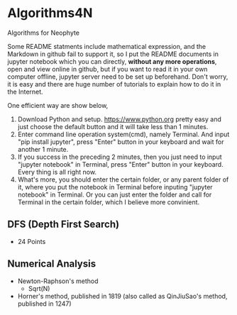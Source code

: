 # Algorithms4N

Algorithms for Neophyte

Some README statments include mathematical expression, and the Markdown in github fail to support it, so I put the README documents in jupyter notebook which you can directly, **without any more operations**, open and view online in github, but if you want to read it in your own computer offline, jupyter server need to be set up beforehand. Don't worry, it is easy and there are huge number of tutorials to explain how to do it in the Internet. 

One efficient way are show below,
1. Download Python and setup. <https://www.python.org> pretty easy and just choose the default button and it will take less than 1 minutes.
2. Enter command line operation system(cmd), namely Terminal. And input "pip install jupyter", press "Enter" button in your keyboard and wait for another 1 minute.
3. If you success in the preceding 2 minutes, then you just need to input "jupyter notebook" in Terminal, press "Enter" button in your keyboard. Every thing is all right now.
4. What's more, you should enter the certain folder, or any parent folder of it, where you put the notebook in Terminal before inputing "jupyter notebook" in Terminal. Or you can just enter the folder and call for Terminal in the certain folder, which I believe more convinient.

##  DFS (Depth First Search)

* 24 Points


## Numerical Analysis

* Newton-Raphson's method
  * Sqrt(N)
* Horner's method, published in 1819 (also called as QinJiuSao's method, published in 1247)
